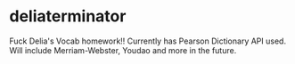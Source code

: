 deliaterminator
===============

Fuck Delia's Vocab homework!!
Currently has Pearson Dictionary API used. Will include Merriam-Webster, Youdao and more in the future.
